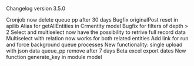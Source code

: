 Changelog version 3.5.0
 
Cronjob now delete queue pp after 30 days
Bugfix originalPost reset in apilib
Alias for getAllEntities in Crmentity model
Bugfix for filters of depth > 2
Select and multiselect now have the possibility to retrive full record data
Multiselect with relation now works for both related entities
Add link for run and force background queue processes
New functionality: single upload with json data
queue_pp remove after 7 days
Beta excel export dates
New function generate_key in module model
